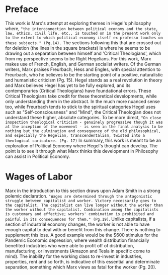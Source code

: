 ﻿

# Preface
This work is Marx's attempt at exploring themes in Hegel's philosophy where,  `"the interconnection between political economy and the state, law, ethics, civil life, etc., is touched on in the present work only to the extent to which political economy itself ex professo touches on these subjects." (Pg.14).` The sections following this that are crossed out for deletion (the lines in the square brackets) is where he seems to be drawing out a separation between himself and 'Critical Theologians', which from my perspective seems to be Right Hegelians. For this work, Marx makes use of French, English, and German socialist writers. Of the German writers, Marx praises Freurbach, Hess and Engles, with special attention to  Freurbach, who he believes to be the starting point of a positive, naturalistic and humanistic criticism (Pg. 15).
Hegel stands as a real revolution in theory and Marx believes Hegel has yet to be fully explored, and its contemporaries (Critical Theologians) have foundational errors. These Critical Theologians  take credit for these theoretical developments, while only understanding them in the abstract. In the much more nuanced sense too, while Freurbach tends to stick to the spiritual categories Hegel uses such as "Self-consciousness" and "Mind", the Critical Theologian does not understand these higher, absolute categories. To be more direct, `"On close inspection theological criticism - genuinely progressive though it was at the inception of the movement - is seen in the final analysis to be nothing but the culmination and consequence of the old philosophical, and especially the Hegelian, transcendentalism, twisted into a theological caricature. (Pg. 17)`
In summary,  this work is meant to be an exploration of Political Economy where Hegel's thought can develop. The point is to see it through what Marx thinks this development in Philosophy can assist in Political Economy.

# Wages of Labor
Marx in the introduction to this section draws upon Adam Smith in a strong polemic declaration. `"Wages are determined through the antagonistic struggle between capitalist and worker. Victory necessarily goes to the capitalist. The capitalist can live longer without the worker than the worker without the capitalist. Combination among the capitalists is customary and effective; workers' combination is prohibited and painful in its consequences for them." (Pg.19)`. Unlike capitalists, if a section of industrial economy changes, the worker is not able to have enough capital to deal with or benefit from this change. There is nothing to supplement this loss. A good example would be the $600 stimulus for the Pandemic Economic depression, where wealth distribution financially benefited industries who were able to profit off of distribution, manufacturing, or investments (Amazon and Tesla in specific come to mind). The inability for the working class to re-invest in industries, properties, rent and so forth, is indicative of this essential and determinate separation, something which Marx views as fatal for the worker (Pg. 20).
